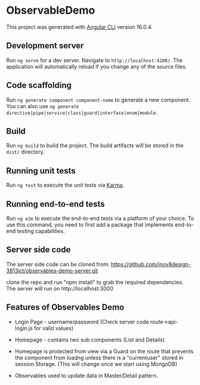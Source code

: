 # ObservableDemo

This project was generated with [Angular CLI](https://github.com/angular/angular-cli) version 16.0.4.

## Development server

Run `ng serve` for a dev server. Navigate to `http://localhost:4200/`. The application will automatically reload if you change any of the source files.

## Code scaffolding

Run `ng generate component component-name` to generate a new component. You can also use `ng generate directive|pipe|service|class|guard|interface|enum|module`.

## Build

Run `ng build` to build the project. The build artifacts will be stored in the `dist/` directory.

## Running unit tests

Run `ng test` to execute the unit tests via [Karma](https://karma-runner.github.io).

## Running end-to-end tests

Run `ng e2e` to execute the end-to-end tests via a platform of your choice. To use this command, you need to first add a package that implements end-to-end testing capabilities.

## Server side code
The server side code can be cloned from:  https://github.com/inov8design-3813ict/observables-demo-server.git

clone the repo and run "npm install" to grab the required dependencies.
The server will run on http://localhost:3000

## Features of Observables Demo
- Login Page - username/password (Check server code route->api-login.js for valid values)

- Homepage  - contains two sub components (List and Details)

- Homepage is protected from view via a Guard on the route that prevents the component from loadng unless there is a "currentuser" stored in session Storage. (This will change once we start using MongoDB)
- Observables used to update data in Master/Detail pattern.

